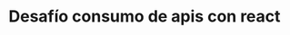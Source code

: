# Desafío consumo de apis con react

<!-- - [Ver video](https://youtube.com) -->
<!-- - [Ver sitio](https://netlify.com) -->
